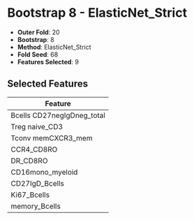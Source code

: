 # Bootstrap 8 - ElasticNet_Strict

- **Outer Fold**: 20
- **Bootstrap**: 8
- **Method**: ElasticNet_Strict
- **Fold Seed**: 68
- **Features Selected**: 9

## Selected Features

| Feature |
|---------|
| Bcells CD27negIgDneg_total |
| Treg naive_CD3 |
| Tconv memCXCR3_mem |
| CCR4_CD8RO |
| DR_CD8RO |
| CD16mono_myeloid |
| CD27IgD_Bcells |
| Ki67_Bcells |
| memory_Bcells |
